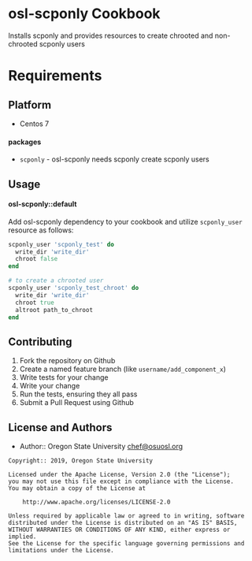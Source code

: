 osl-scponly Cookbook
====================
Installs scponly and provides resources to create chrooted and non-chrooted scponly users

Requirements
============

Platform
--------
* Centos 7


#### packages
- `scponly` - osl-scponly needs scponly create scponly users

Usage
-----
#### osl-scponly::default

Add osl-scponly dependency to your cookbook and utilize `scponly_user` resource as follows:

```ruby
scponly_user 'scponly_test' do
  write_dir 'write_dir'
  chroot false
end

# to create a chrooted user
scponly_user 'scponly_test_chroot' do
  write_dir 'write_dir'
  chroot true
  altroot path_to_chroot
end
```

Contributing
------------

1. Fork the repository on Github
2. Create a named feature branch (like `username/add_component_x`)
3. Write tests for your change
4. Write your change
5. Run the tests, ensuring they all pass
6. Submit a Pull Request using Github

License and Authors
-------------------
- Author:: Oregon State University <chef@osuosl.org>

```text
Copyright:: 2019, Oregon State University

Licensed under the Apache License, Version 2.0 (the "License");
you may not use this file except in compliance with the License.
You may obtain a copy of the License at

    http://www.apache.org/licenses/LICENSE-2.0

Unless required by applicable law or agreed to in writing, software
distributed under the License is distributed on an "AS IS" BASIS,
WITHOUT WARRANTIES OR CONDITIONS OF ANY KIND, either express or implied.
See the License for the specific language governing permissions and
limitations under the License.
```
